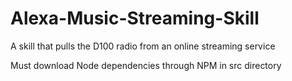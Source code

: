 # Alexa-Music-Streaming-Skill
A skill that pulls the D100 radio from an online streaming service

Must download Node dependencies through NPM in src directory
